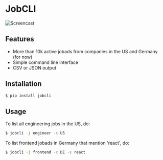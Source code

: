 # JobCLI

![Screencast](https://s3.amazonaws.com/aws-website-jobclicom-iq2rf/img/jobcli_screencast_20170921a.gif)

## Features
- More than 10k active jobads from companies in the US and Germany (for now)
- Simple command line interface
- CSV or JSON output


## Installation
```bash
$ pip install jobcli
```

## Usage
To list all engineering jobs in the US, do:
```bash
$ jobcli -j engineer -c US
```
To list frontend jobads in Germany that mention 'react', do:
```bash
$ jobcli -j frontend -c DE -s react
```

